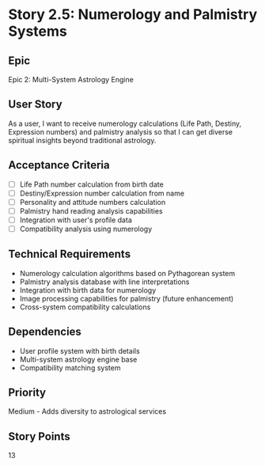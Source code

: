 # Story 2.5: Numerology and Palmistry Systems

## Epic
Epic 2: Multi-System Astrology Engine

## User Story
As a user, I want to receive numerology calculations (Life Path, Destiny, Expression numbers) and palmistry analysis so that I can get diverse spiritual insights beyond traditional astrology.

## Acceptance Criteria
- [ ] Life Path number calculation from birth date
- [ ] Destiny/Expression number calculation from name
- [ ] Personality and attitude numbers calculation
- [ ] Palmistry hand reading analysis capabilities
- [ ] Integration with user's profile data
- [ ] Compatibility analysis using numerology

## Technical Requirements
- Numerology calculation algorithms based on Pythagorean system
- Palmistry analysis database with line interpretations
- Integration with birth data for numerology
- Image processing capabilities for palmistry (future enhancement)
- Cross-system compatibility calculations

## Dependencies
- User profile system with birth details
- Multi-system astrology engine base
- Compatibility matching system

## Priority
Medium - Adds diversity to astrological services

## Story Points
13
